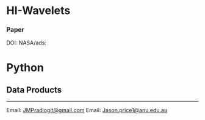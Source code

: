 # HI-Wavelets

### Paper


DOI:
NASA/ads:


# Python 


## Data Products 





___
Email: JMPradiogit@gmail.com
Email: Jason.price1@anu.edu.au
